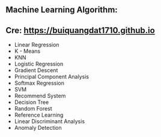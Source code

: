 ## Machine Learning Algorithm:
## Cre: https://buiquangdat1710.github.io

- Linear Regression
- K - Means
- KNN
- Logistic Regression
- Gradient Descent
- Principal Component Analysis
- Softmax Regression
- SVM
- Recommend System
- Decision Tree
- Random Forest
- Reference Learning
- Linear Discriminant Analysis
- Anomaly Detection



